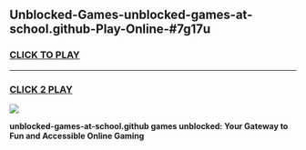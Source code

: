 
## Unblocked-Games-unblocked-games-at-school.github-Play-Online-#7g17u
<h3>
<a href="https://premium.freeplayer.one?title=unblocked-games-at-school.github&ref=27F">CLICK TO PLAY</a></h3>
<hr>

<h3>
<a href="https://premium.freeplayer.one?title=unblocked-games-at-school.github&ref=27F">CLICK 2 PLAY</a>
  
</h3>

<a href="https://premium.freeplayer.one?title=unblocked-games-at-school.github&ref=27F"><img src="https://clearcache.store/games.png"></a>


**unblocked-games-at-school.github games unblocked: Your Gateway to Fun and Accessible Online Gaming**
